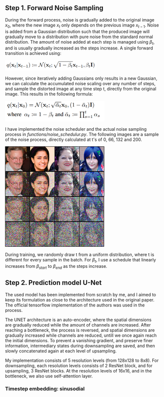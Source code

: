 ## Step 1. Forward Noise Sampling

During the forward process, noise is gradually added to the original image $x_0$, where the new image $x_t$ only depends on the previous image $x_{t-1}$. Noise is added from a Gaussian distribution such that the produced image will gradually move to a distribution with pure noise from the standard normal distribution. The amount of noise added at each step is managed using $\beta_t$, and is usually gradually increased as the steps increase. A single forward transition is achieved using: 

<img src="figures/image.png" alt="drawing" width="300"/>

However, since iteratively adding Gaussians only results in a new Gaussian, we can calculate the accumulated noise scaling over any number of steps, and sample the distorted image at any time step t, directly from the original image. This results in the following formula:

<img src="figures/image-1.png" alt="drawing" width="325"/>

I have implemented the noise scheduler and the actual noise sampling process in *functions/noise_schedulur.py*. The following images are a sample of the noise process, directly calculated at t's of 0, 66, 132 and 200.

<img src="figures/cumulative_noise.png" alt="drawing" width="325"/>

During training, we randomly draw t from a uniform distribution, where t is different for every sample in the batch. For $\beta_t$, I use a schedule that linearly increases from $\beta_{start}$ to $\beta_{end}$ as the steps increase.

## Step 2. Prediction model U-Net

The used model has been implemented from scratch by me, and I aimed to keep its formulation as close to the architecture used in the original paper. The official tensorflow implementation of the authors was used in the process.

The UNET architecture is an auto-encoder, where the spatial dimensions are gradually reduced while the amount of channels are increased. After reaching a bottleneck, the process is reversed, and spatial dimensions are gradually increased while channels are reduced, untill we once again reach the initial dimensions. To prevent a vanishing gradient, and preserve finer information, intermediary states during downsampling are saved, and then slowly concatenated again at each level of upsampling.

 My implementation consists of 5 resolution levels (from 128x128 to 8x8). For downsampling, each resolution levels consists of 2 ResNet block, and for upsampling, 3 ResNet blocks. At the resolution levels of 16x16, and in the bottleneck, we also use self-attention layer.

 ### Timestep embedding: sinusodial
